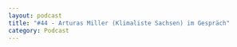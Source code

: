 ```yaml
---
layout: podcast
title: "#44 - Arturas Miller (Klimaliste Sachsen) im Gespräch"
category: Podcast
---
```


<p><script class="podigee-podcast-player" src="https://cdn.podigee.com/podcast-player/javascripts/podigee-podcast-player.js" data-configuration="https://interviews-4-future.podigee.io/44-i4f/embed?context=external"></script></p>
